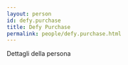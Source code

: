 ```yaml
---
layout: person
id: defy.purchase
title: Defy Purchase
permalink: people/defy.purchase.html
---
```


Dettagli della persona